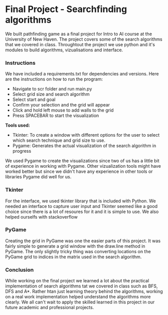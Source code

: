 # Final Project - Searchfinding algorithms

We built pathfinding game as a final project for Intro to AI course at the University of New Haven. The project covers some of the search algorithms that we covered in class. Throughtout the project we use python and it's modules to build algorithms, vizualisations and interface.

### Instructions
We have included a requirements.txt for dependencies and versions. Here are the instructions on how to run the program: 

- Navigate to scr folder and run main.py
- Select grid size and search algorithm
- Select start and goal 
- Confirm your selection and the grid will appear
- Click and hold left mouse to add walls to the grid
- Press SPACEBAR to start the visualization 


**Tools used:** 
- Tkinter: To create a window with different options for the user to select which search technique and grid size to use.
- Pygame: Generates the actual visualization of the search algorithm in progress 

We used Pygame to create the visualizations since two of us has a little bit of experience in working with Pygame. Other vizualization tools might have worked better but since we didn't have any experience in other tools or libraries Pygame did well for us.


### Tkinter
For the interface, we used tkinter library that is included with Python. We needed an interface to capture user input and Tkinter seemed like a good choice since there is a lot of resoures for it and it is simple to use. We also helped ourselfs with stackoverflow

### PyGame 
Creating the grid in PyGame was one the easier parts of this project. It was fairly simple to generate a grid window with the draw.line method in PyGame. The only slightly tricky thing was converting locations on the PyGame grid to indices in the matrix used in the search algorithm.



### Conclusion

While working on the final project we learned a lot about the practical implementation of search algorithms tat we covered in class such as BFS, DFS and A*. Rather htan just learning theory behind the algorithms, working on a real work implementation helped understand the algorithms more clearly. We all can't wait to apply the skilled learned in this project in our future academic and professional projects.

